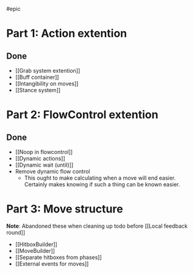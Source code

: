 #epic 

# Part 1: Action extention

## Done
- [[Grab system extention]]
- [[Buff container]]
- [[Intangibility on moves]]
- [[Stance system]]

# Part 2: FlowControl extention

## Done
- [[Noop in flowcontrol]]
- [[Dynamic actions]]
- [[Dynamic wait (until)]]
- Remove dynamic flow control
	- This ought to make calculating when a move will end easier. Certainly makes knowing if such a thing can be known easier.

# Part 3: Move structure
**Note**: Abandoned these when cleaning up todo before [[Local feedback round]]

- [[HitboxBuilder]]
- [[MoveBuilder]]
- [[Separate hitboxes from phases]]
- [[External events for moves]]